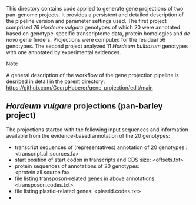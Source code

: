 This directory contains code applied to generate gene projections of two pan-genome projects. It provides a persistent and detailed description of the pipeline version and parameter settings used. The first project comprised 76 _Hordeum vulgare_ genotypes of which 20 were annotated based on genotype-specific transcriptome data, protein homologies and _de novo_ gene finders. Projections were computed for the residual 56 genotypes. The second project analyzed 11 _Hordeum bulbosum_ genotypes with one annotated by experimental evidences.

> [!NOTE]
> A general description of the workflow of the gene projection pipeline is desribed in detail in the parent directory: https://github.com/GeorgHaberer/gene_projection/edit/main


## _Hordeum vulgare_ projections (pan-barley project)

The projections started with the following input sequences and information available from the evidence-based annotation of the 20 genotypes:
 - transcript sequences of (representatives) annotation of 20 genotypes : <transcript.all.sources.fa>
 - start position of start codon in transcripts and CDS size: <offsets.txt>
 - protein sequences of annotations of 20 genotypes: <protein.all.source.fa>
 - file listing transposon-related genes in above annotations: <transposon.codes.txt>
 - file listing plastid-related genes: <plastid.codes.txt>
 -  
